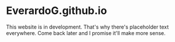 # EverardoG.github.io
This website is in development. That's why there's placeholder text everywhere. Come back later and I promise it'll make more sense.

